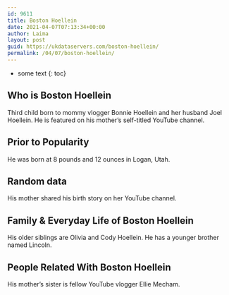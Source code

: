 ```yaml
---
id: 9611
title: Boston Hoellein
date: 2021-04-07T07:13:34+00:00
author: Laima
layout: post
guid: https://ukdataservers.com/boston-hoellein/
permalink: /04/07/boston-hoellein/
---
```


* some text
{: toc}


## Who is Boston Hoellein
                  
                  
                  
Third child born to mommy vlogger Bonnie Hoellein and her husband Joel Hoellein. He is featured on his mother&#8217;s self-titled YouTube channel. 
                  
              
            
              
            
                
                
                
## Prior to Popularity
                  
                  
                  
He was born at 8 pounds and 12 ounces in Logan, Utah.
                  
              
            
              
            
                
                
                
## Random data
                  
                  
                  
His mother shared his birth story on her YouTube channel.
                  
              
            
              
            
                
                
                
## Family & Everyday Life of Boston Hoellein
                  
                  
                  
His older siblings are Olivia and Cody Hoellein. He has a younger brother named Lincoln.
                  
              
            
              
            
                
                
                
## People Related With Boston Hoellein
                  
                  
                  
His mother&#8217;s sister is fellow YouTube vlogger Ellie Mecham.
                  
              
            
              
            
                
              
            
              
              
            
            
              
            
          
          
          